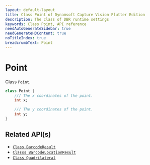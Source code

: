 ```yaml
---
layout: default-layout
title: Class Point of Dynamsoft Capture Vision Flutter Edition
description: The class of DBR runtime settings
keywords: Class Point, API reference
needAutoGenerateSidebar: true
needGenerateH3Content: true
noTitleIndex: true
breadcrumbText: Point
---
```


# Point

Class `Point`.

```dart
class Point {
    /// The x coordinates of the point.
    int x;

    /// The y coordinates of the point.
    int y;
}
```

## Related API(s)

- [`Class BarcodeResult`](class-barcode-result.md)
- [`Classs BarcodeLocationResult`](class-barcode-location-result.md)
- [`Class Quadrilateral`](class-quadrilateral.md)

